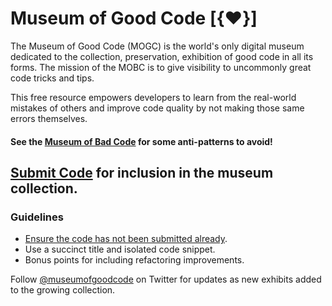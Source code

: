# Museum of Good Code [{❤️}]

The Museum of Good Code (MOGC) is the world's only digital museum dedicated to the collection, preservation, exhibition of good code in all its forms. The mission of the MOBC is to give visibility to uncommonly great code tricks and tips.

This free resource empowers developers to learn from the real-world mistakes of others and improve code quality by not making those same errors themselves.

#### See the [Museum of Bad Code](https://github.com/daniellmb/Museum-of-Bad-Code) for some anti-patterns to avoid!

## [Submit Code](../../issues/new) for inclusion in the museum collection.

### Guidelines

- [Ensure the code has not been submitted already](../../issues?q=is%3Aissue).
- Use a succinct title and isolated code snippet.
- Bonus points for including refactoring improvements.

Follow [@museumofgoodcode](https://twitter.com/museumofgoodcode) on Twitter for updates as new exhibits added to the growing collection.
